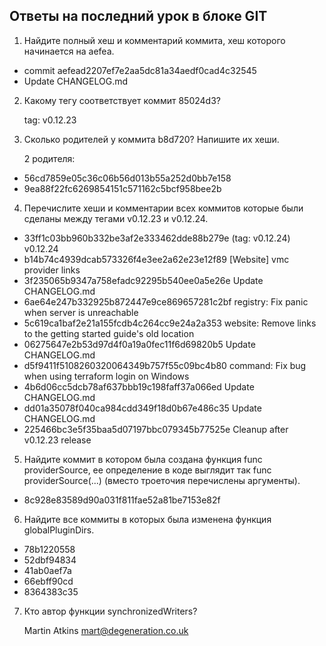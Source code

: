 ## Ответы на последний урок в блоке GIT
1. Найдите полный хеш и комментарий коммита, хеш которого начинается на aefea.

* commit aefead2207ef7e2aa5dc81a34aedf0cad4c32545
* Update CHANGELOG.md
2. Какому тегу соответствует коммит 85024d3?

	tag: v0.12.23
3. Сколько родителей у коммита b8d720? Напишите их хеши.

	2 родителя:

* 56cd7859e05c36c06b56d013b55a252d0bb7e158
* 9ea88f22fc6269854151c571162c5bcf958bee2b
4. Перечислите хеши и комментарии всех коммитов которые были сделаны между тегами v0.12.23 и v0.12.24.

* 33ff1c03bb960b332be3af2e333462dde88b279e (tag: v0.12.24) v0.12.24
* b14b74c4939dcab573326f4e3ee2a62e23e12f89 [Website] vmc provider links
* 3f235065b9347a758efadc92295b540ee0a5e26e Update CHANGELOG.md
* 6ae64e247b332925b872447e9ce869657281c2bf registry: Fix panic when server is unreachable
* 5c619ca1baf2e21a155fcdb4c264cc9e24a2a353 website: Remove links to the getting started guide's old location
* 06275647e2b53d97d4f0a19a0fec11f6d69820b5 Update CHANGELOG.md
* d5f9411f5108260320064349b757f55c09bc4b80 command: Fix bug when using terraform login on Windows
* 4b6d06cc5dcb78af637bbb19c198faff37a066ed Update CHANGELOG.md
* dd01a35078f040ca984cdd349f18d0b67e486c35 Update CHANGELOG.md
* 225466bc3e5f35baa5d07197bbc079345b77525e Cleanup after v0.12.23 release
5. Найдите коммит в котором была создана функция func providerSource, ее определение в коде выглядит так func providerSource(...) (вместо троеточия перечислены аргументы).

* 8c928e83589d90a031f811fae52a81be7153e82f
6. Найдите все коммиты в которых была изменена функция globalPluginDirs.

* 78b1220558
* 52dbf94834
* 41ab0aef7a
* 66ebff90cd
* 8364383c35

7. Кто автор функции synchronizedWriters?

	Martin Atkins <mart@degeneration.co.uk>
